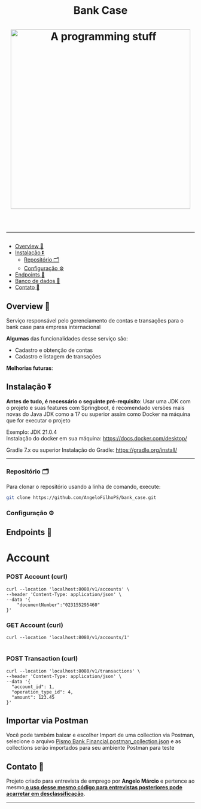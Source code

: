 <h1 align="center">
Bank Case
<br><br>
    <img alt="A programming stuff" height="480" src="https://t4.ftcdn.net/jpg/05/07/09/69/360_F_507096927_zHjcMUXsByxiHGb3n6yuYTXHFCh39bnP.jpg" > 
<br><br>
<hr>
</h1>

* [Overview 📄](#overview)
* [Instalação ⏬](#installation)
    - [Repositório 🗂️](#repository)
    - [Configuração ⚙️](#configure)
* [Endpoints 📜](#endpoints)
* [Banco de dados 🏦](#database)
* [Contato 📲](#contact)

<div id='overview'></div>

## Overview 📄

Serviço responsável pelo gerenciamento de contas e transações para o bank case para empresa internacional

**Algumas** das funcionalidades desse serviço são:

- Cadastro e obtenção de contas 
- Cadastro e listagem de transações

**Melhorias futuras**:


<div id='installation'></div>

## Instalação ⏬
**Antes de tudo, é necessário o seguinte pré-requisito**: Usar uma JDK com o projeto e suas features com Springboot, é recomendado versões mais novas do Java JDK como a 17 ou superior assim como Docker na máquina que for executar o projeto

Exemplo: JDK 21.0.4
<br>
Instalação do docker em sua máquina:
https://docs.docker.com/desktop/

Gradle 7.x ou superior
Instalação do Gradle:
https://gradle.org/install/

<hr>
<div id='repository'></div>

### Repositório 🗂️

Para clonar o repositório usando a linha de comando, execute:

```bash
git clone https://github.com/AngeloFilhoPS/bank_case.git
```
<div id='configure'></div>

### Configuração ⚙️



## Endpoints 📜

# Account
### POST Account (curl)

``` 
curl --location 'localhost:8080/v1/accounts' \
--header 'Content-Type: application/json' \
--data '{
    "documentNumber":"023155295460"
}'
```
### GET Account (curl)
```
curl --location 'localhost:8080/v1/accounts/1'
```
# 

### POST Transaction (curl)
```
curl --location 'localhost:8080/v1/transactions' \
--header 'Content-Type: application/json' \
--data '{  
  "account_id": 1,  
  "operation_type_id": 4,  
  "amount": 123.45  
}'
```
## Importar via Postman
Você pode também baixar e escolher Import de uma collection via Postman, selecione o arquivo
[Pismo Bank Financial.postman_collection.json](Pismo%20Bank%20Financial.postman_collection.json) e as collections serão importados para seu ambiente Postman para teste
<div id='regulation'></div>






## Contato 📲
Projeto criado para entrevista de emprego por <strong>Angelo Márcio</strong> e pertence ao mesmo<u><strong> o uso desse mesmo código para entrevistas posteriores pode acarretar em desclassificação</strong></u>.

---
